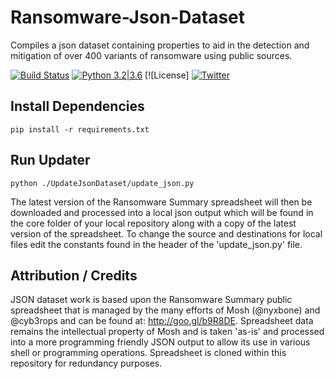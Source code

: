 
# Ransomware-Json-Dataset
Compiles a json dataset containing properties to aid in the detection and mitigation of over 400 variants of ransomware using public sources.

[![Build Status](https://travis-ci.org/codingo/Ransomware-Json-Dataset.svg?branch=master)](https://travis-ci.org/codingo/Ransomware-Json-Dataset)
[![Python 3.2|3.6](https://img.shields.io/badge/python-3.2|3.6-green.svg)](https://www.python.org/) [![License]
[![Twitter](https://img.shields.io/badge/twitter-@codingo__-blue.svg)](https://twitter.com/codingo_)


## Install Dependencies
```
pip install -r requirements.txt
```
## Run Updater
```
python ./UpdateJsonDataset/update_json.py
```

The latest version of the Ransomware Summary spreadsheet will then be downloaded and processed into a local json output which will be found in the core folder of your local repository along with a copy of the latest version of the spreadsheet. To change the source and destinations for local files edit the constants found in the header of the 'update_json.py' file.

## Attribution / Credits
JSON dataset work is based upon the Ransomware Summary public spreadsheet that is managed by the many efforts of Mosh (@nyxbone) and @cyb3rops and can be found at: http://goo.gl/b9R8DE. Spreadsheet data remains the intellectual property of Mosh and is taken 'as-is' and processed into a more programming friendly JSON output to allow its use in various shell or programming operations. Spreadsheet is cloned within this repository for redundancy purposes.
